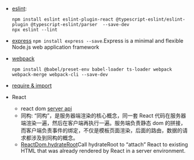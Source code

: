 - [eslint](https://eslint.org/docs/latest/use/configure/): 
    ```shell
    npm install eslint eslint-plugin-react @typescript-eslint/eslint-plugin @typescript-eslint/parser  --save-dev
    npx eslint --lint
    ``` 
- [express](https://expressjs.com/) `npm install express --save`.Express is a minimal and flexible Node.js web application framework 

- [webpack](https://webpack.wuhaolin.cn/)
  ```shell
  npm install @babel/preset-env babel-loader ts-loader webpack webpack-merge webpack-cli --save-dev
  ```

- [require & import](https://www.cnblogs.com/datiangou/p/10158960.html)

- React
  - react dom [server api](https://legacy.reactjs.org/docs/react-dom-server.html)
  - 同构: “同构”，是服务器端渲染的核心概念，同一套 React 代码在服务器端渲染一遍，然后在客户端再执行一遍。服务端负责静态 dom 的拼接，而客户端负责事件的绑定，不仅是模板页面渲染，后面的路由，数据的请求都涉及到同构的概念。
  - [ReactDom.hydrateRoot](https://zh-hans.react.dev/reference/react-dom/client/hydrateRoot)Call hydrateRoot to “attach” React to existing HTML that was already rendered by React in a server environment.
